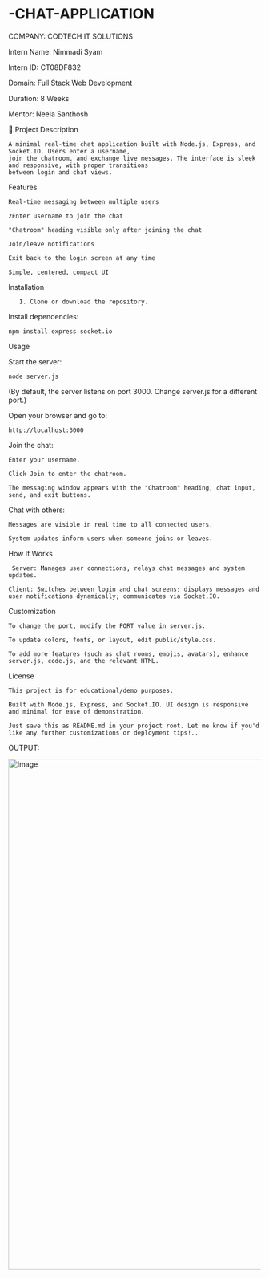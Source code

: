 # -CHAT-APPLICATION

COMPANY: CODTECH IT SOLUTIONS

Intern Name: Nimmadi Syam

Intern ID: CT08DF832

Domain: Full Stack Web Development

Duration: 8 Weeks

Mentor: Neela Santhosh

📌 Project Description

    A minimal real-time chat application built with Node.js, Express, and Socket.IO. Users enter a username, 
    join the chatroom, and exchange live messages. The interface is sleek and responsive, with proper transitions
    between login and chat views.

Features

    Real-time messaging between multiple users

    2Enter username to join the chat

    "Chatroom" heading visible only after joining the chat

    Join/leave notifications

    Exit back to the login screen at any time

    Simple, centered, compact UI

Installation

       1. Clone or download the repository.

Install dependencies:

    npm install express socket.io
Usage

Start the server:
                        
    node server.js
(By default, the server listens on port 3000. Change server.js for a different port.)

Open your browser and go to:

    http://localhost:3000
Join the chat:

    Enter your username.

    Click Join to enter the chatroom.

    The messaging window appears with the "Chatroom" heading, chat input, send, and exit buttons.

Chat with others:

    Messages are visible in real time to all connected users.

    System updates inform users when someone joins or leaves.

How It Works

     Server: Manages user connections, relays chat messages and system updates.

    Client: Switches between login and chat screens; displays messages and user notifications dynamically; communicates via Socket.IO.

Customization

    To change the port, modify the PORT value in server.js.

    To update colors, fonts, or layout, edit public/style.css.

    To add more features (such as chat rooms, emojis, avatars), enhance server.js, code.js, and the relevant HTML.



License

    This project is for educational/demo purposes.

    Built with Node.js, Express, and Socket.IO. UI design is responsive and minimal for ease of demonstration.

    Just save this as README.md in your project root. Let me know if you'd like any further customizations or deployment tips!..

OUTPUT:

<img width="1911" height="1018" alt="Image" src="https://github.com/user-attachments/assets/976a5987-ace8-417b-a43b-2dd39f889228" />
